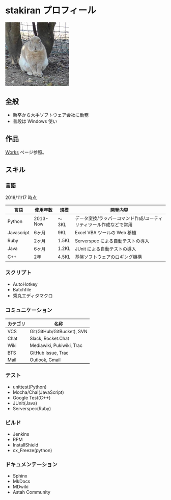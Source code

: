 # stakiran プロフィール
![avatarhalf](avatar_half.jpg)

## 全般
- 新卒から大手ソフトウェア会社に勤務
- 普段は Windows 使い

## 作品
[Works](works.md) ページ参照。

## スキル

### 言語
2018/11/17 時点

| 言語       | 使用年数 | 規模  | 開発内容 |
| ---------- | -------- | ----- | ------- |
| Python     | 2013-Now | ～3KL | データ変換/ラッパーコマンド作成/ユーティリティツール作成などで常用 |
| Javascript | 6ヶ月    | 9KL   | Excel VBA ツールの Web 移植 |
| Ruby       | 2ヶ月    | 1.5KL | Serverspec による自動テストの導入 |
| Java       | 6ヶ月    | 1.2KL | JUnit による自動テストの導入 |
| C++        | 2年      | 4.5KL | 基盤ソフトウェアのロギング機構 |

### スクリプト
- AutoHotkey
- Batchfile
- 秀丸エディタマクロ

### コミュニケーション
| カテゴリ | 名称 |
| -------- | ---- |
| VCS      | Git(GitHub/GitBucket), SVN |
| Chat     | Slack, Rocket.Chat |
| Wiki     | Mediawiki, Pukiwiki, Trac |
| BTS      | GitHub Issue, Trac |
| Mail     | Outlook, Gmail |

### テスト
- unittest(Python)
- Mocha/Chai(JavaScript)
- Google Test(C++)
- JUnit(Java)
- Serverspec(Ruby)

### ビルド
- Jenkins
- RPM
- InstallShield
- cx_Freeze(python)

### ドキュメンテーション
- Sphinx
- MkDocs
- MDwiki
- Astah Community
